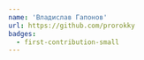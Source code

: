 ```yaml
---
name: 'Владислав Гапонов'
url: https://github.com/prorokky
badges:
  - first-contribution-small
---
```

